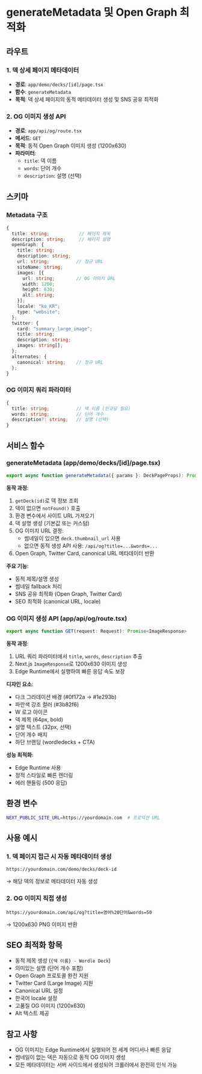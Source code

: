 # generateMetadata 및 Open Graph 최적화

## 라우트

### 1. 덱 상세 페이지 메타데이터
- **경로**: `app/demo/decks/[id]/page.tsx`
- **함수**: `generateMetadata`
- **목적**: 덱 상세 페이지의 동적 메타데이터 생성 및 SNS 공유 최적화

### 2. OG 이미지 생성 API
- **경로**: `app/api/og/route.tsx`
- **메서드**: `GET`
- **목적**: 동적 Open Graph 이미지 생성 (1200x630)
- **파라미터**:
  - `title`: 덱 이름
  - `words`: 단어 개수
  - `description`: 설명 (선택)

## 스키마

### Metadata 구조
```typescript
{
  title: string;           // 페이지 제목
  description: string;     // 페이지 설명
  openGraph: {
    title: string;
    description: string;
    url: string;          // 정규 URL
    siteName: string;
    images: [{
      url: string;        // OG 이미지 URL
      width: 1200;
      height: 630;
      alt: string;
    }];
    locale: "ko_KR";
    type: "website";
  };
  twitter: {
    card: "summary_large_image";
    title: string;
    description: string;
    images: string[];
  };
  alternates: {
    canonical: string;    // 정규 URL
  };
}
```

### OG 이미지 쿼리 파라미터
```typescript
{
  title: string;          // 덱 이름 (인코딩 필요)
  words: string;          // 단어 개수
  description?: string;   // 설명 (선택)
}
```

## 서비스 함수

### generateMetadata (app/demo/decks/[id]/page.tsx)
```typescript
export async function generateMetadata({ params }: DeckPageProps): Promise<Metadata>
```

**동작 과정**:
1. `getDeck(id)`로 덱 정보 조회
2. 덱이 없으면 `notFound()` 호출
3. 환경 변수에서 사이트 URL 가져오기
4. 덱 설명 생성 (기본값 또는 커스텀)
5. OG 이미지 URL 결정:
   - 썸네일이 있으면 `deck.thumbnail_url` 사용
   - 없으면 동적 생성 API 사용: `/api/og?title=...&words=...`
6. Open Graph, Twitter Card, canonical URL 메타데이터 반환

**주요 기능**:
- 동적 제목/설명 생성
- 썸네일 fallback 처리
- SNS 공유 최적화 (Open Graph, Twitter Card)
- SEO 최적화 (canonical URL, locale)

### OG 이미지 생성 API (app/api/og/route.tsx)
```typescript
export async function GET(request: Request): Promise<ImageResponse>
```

**동작 과정**:
1. URL 쿼리 파라미터에서 `title`, `words`, `description` 추출
2. Next.js `ImageResponse`로 1200x630 이미지 생성
3. Edge Runtime에서 실행하여 빠른 응답 속도 보장

**디자인 요소**:
- 다크 그라데이션 배경 (#0f172a → #1e293b)
- 파란색 강조 컬러 (#3b82f6)
- W 로고 아이콘
- 덱 제목 (64px, bold)
- 설명 텍스트 (32px, 선택)
- 단어 개수 배지
- 하단 브랜딩 (wordledecks + CTA)

**성능 최적화**:
- Edge Runtime 사용
- 정적 스타일로 빠른 렌더링
- 에러 핸들링 (500 응답)

## 환경 변수

```bash
NEXT_PUBLIC_SITE_URL=https://yourdomain.com  # 프로덕션 URL
```

## 사용 예시

### 1. 덱 페이지 접근 시 자동 메타데이터 생성
```
https://yourdomain.com/demo/decks/deck-id
```
→ 해당 덱의 정보로 메타데이터 자동 생성

### 2. OG 이미지 직접 생성
```
https://yourdomain.com/api/og?title=영어%20단어&words=50
```
→ 1200x630 PNG 이미지 반환

## SEO 최적화 항목

- 동적 제목 생성 (`{덱 이름} - Wordle Deck`)
- 의미있는 설명 (단어 개수 포함)
- Open Graph 프로토콜 완전 지원
- Twitter Card (Large Image) 지원
- Canonical URL 설정
- 한국어 locale 설정
- 고품질 OG 이미지 (1200x630)
- Alt 텍스트 제공

## 참고 사항

- OG 이미지는 Edge Runtime에서 실행되어 전 세계 어디서나 빠른 응답
- 썸네일이 없는 덱은 자동으로 동적 OG 이미지 생성
- 모든 메타데이터는 서버 사이드에서 생성되어 크롤러에서 완전히 인식 가능



